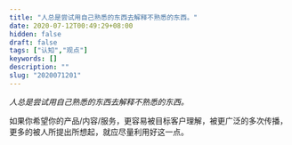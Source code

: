 ```yaml
---
title: "人总是尝试用自己熟悉的东西去解释不熟悉的东西。"
date: 2020-07-12T00:49:29+08:00
hidden: false
draft: false
tags: ["认知","观点"]
keywords: []
description: ""
slug: "2020071201"
---
```


*人总是尝试用自己熟悉的东西去解释不熟悉的东西。*

如果你希望你的产品/内容/服务，更容易被目标客户理解，被更广泛的多次传播，更多的被人所提出所想起，就应尽量利用好这一点。

<!--more-->

